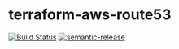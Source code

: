 # terraform-aws-route53

[![Build Status](https://travis-ci.com/clusterfrak-dynamics/terraform-aws-route53.svg?branch=master)](https://travis-ci.org/clusterfrak-dynamics/terraform-aws-route53)
[![semantic-release](https://img.shields.io/badge/%20%20%F0%9F%93%A6%F0%9F%9A%80-semantic--release-e10079.svg)](https://github.com/semantic-release/semantic-release)
